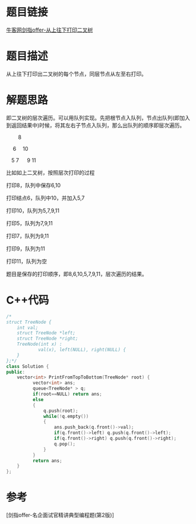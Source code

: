 # 题目链接
[牛客网剑指offer-从上往下打印二叉树](https://www.nowcoder.com/practice/7fe2212963db4790b57431d9ed259701?tpId=13&tqId=11175&tPage=2&rp=2&ru=/ta/coding-interviews&qru=/ta/coding-interviews/question-ranking)
# 题目描述
从上往下打印出二叉树的每个节点，同层节点从左至右打印。
# 解题思路
即二叉树的层次遍历。可以用队列实现。先把根节点入队列，节点出队列(即加入到返回结果中)时候，将其左右子节点入队列，那么出队列的顺序即层次遍历。

&emsp;&emsp; 8
   
&emsp; 6&emsp; 10
 
&emsp;5 7 &emsp; 9 11

比如如上二叉树，按照层次打印的过程

打印8，队列中保存6,10

打印结点6，队列中10，并加入5,7

打印10，队列为5,7,9,11

打印5，队列为7,9,11

打印7，队列为9,11

打印9，队列为11

打印11，队列为空

题目是保存的打印顺序，即8,6,10,5,7,9,11，层次遍历的结果。
# C++代码
```cpp
/*
struct TreeNode {
	int val;
	struct TreeNode *left;
	struct TreeNode *right;
	TreeNode(int x) :
			val(x), left(NULL), right(NULL) {
	}
};*/
class Solution {
public:
    vector<int> PrintFromTopToBottom(TreeNode* root) {
          vector<int> ans;
          queue<TreeNode* > q;
          if(root==NULL) return ans;
          else 
          {
              q.push(root);
              while(!q.empty())
              {
                  ans.push_back(q.front()->val);
                  if(q.front()->left) q.push(q.front()->left);
                  if(q.front()->right) q.push(q.front()->right);
                  q.pop();
              }
          }
          return ans;
    }
};
```
# 参考
[剑指offer-名企面试官精讲典型编程题(第2版)]
